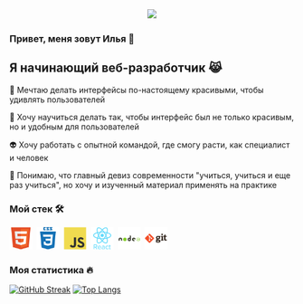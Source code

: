 <div id="header" align="center">
  <img src="https://media.giphy.com/media/gjrYDwbjnK8x36xZIO/giphy.gif" width="300"/>
</div>

### Привет, меня зовут Илья 👋
## Я начинающий веб-разработчик :joy_cat:

:ghost: Мечтаю делать интерфейсы по-настоящему красивыми, чтобы удивлять пользователей

:japanese_goblin: Хочу научиться делать так, чтобы интерфейс был не только красивым, но и удобным для пользователей

:alien: Хочу работать с опытной командой, где смогу расти, как специалист и человек

:robot: Понимаю, что главный девиз современности "учиться, учиться и еще раз учиться", но хочу и изученный материал применять на практике


### Мой стек :hammer_and_wrench:
<div>
  <img src="https://github.com/devicons/devicon/blob/master/icons/html5/html5-original.svg" title="HTML5" alt="HTML" width="40" height="40"/>&nbsp;
  <img src="https://github.com/devicons/devicon/blob/master/icons/css3/css3-plain-wordmark.svg"  title="CSS3" alt="CSS" width="40" height="40"/>&nbsp;
  <img src="https://github.com/devicons/devicon/blob/master/icons/javascript/javascript-original.svg" title="JavaScript" alt="JavaScript" width="40" height="40"/>&nbsp;
  <img src="https://github.com/devicons/devicon/blob/master/icons/react/react-original-wordmark.svg" title="React" alt="React" width="40" height="40"/>&nbsp;
  <img src="https://github.com/devicons/devicon/blob/master/icons/nodejs/nodejs-original-wordmark.svg" title="NodeJS" alt="NodeJS" width="40" height="40"/>&nbsp;
  <img src="https://github.com/devicons/devicon/blob/master/icons/git/git-original-wordmark.svg" title="Git" **alt="Git" width="40" height="40"/>
</div>

### Моя статистика :fire: 
[![GitHub Streak](http://github-readme-streak-stats.herokuapp.com?user=ilia-puchkov&theme=dark&border_radius=4&locale=ru&mode=weekly&card_height=300)](https://git.io/streak-stats)
[![Top Langs](https://github-readme-stats.vercel.app/api/top-langs/?username=ilia-puchkov&layout=compact&theme=vision-friendly-dark)](https://github.com/anuraghazra/github-readme-stats)
